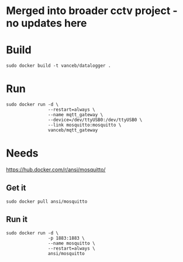 # Merged into broader cctv project - no updates here

Build
=====

    sudo docker build -t vanceb/datalogger .

Run
===

    sudo docker run -d \
                    --restart=always \
                    --name mqtt_gateway \
                    --device=/dev/ttyUSB0:/dev/ttyUSB0 \
                    --link mosquitto:mosquitto \
                    vanceb/mqtt_gateway

Needs
=====

https://hub.docker.com/r/ansi/mosquitto/

## Get it
    sudo docker pull ansi/mosquitto

## Run it
    sudo docker run -d \
                    -p 1883:1883 \
                    --name mosquitto \
                    --restart=always \
                    ansi/mosquitto
